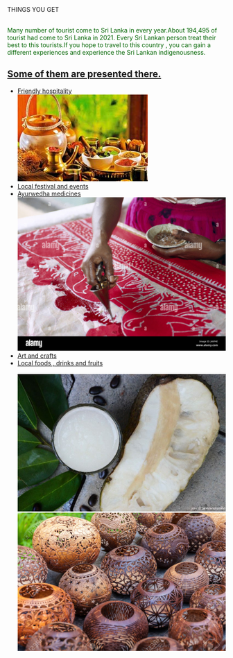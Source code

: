 <html>
    <head>
        <title>
            Things You Get
        </title>
        <link rel="stylesheet" href="things.css">
    </head>
<body>
    <div class="head">
        THINGS YOU GET
    </div>  <br>
    <p class="para1"> <font color="darkgreen"> Many number of tourist come to Sri Lanka in every year.About 194,495 of tourist had come to Sri Lanka 
        in 2021. Every Sri Lankan person treat their best to this tourists.If you hope to travel to this country , 
        you can gain a different experiences and experience the Sri Lankan indigenousness.</font></p>
     <h2><u>Some of them are presented there.</u></h2>
<div class="one">
    <ul class="list1">
        <li> <a href="hospitality.html" class="link1"> Friendly hospitality </a> </li> <img src="ayurveda.jpg" class="pic1">
        <li> <a href="festival.html" class="link1"> Local festival and events </a> </li>
        <li> <a href="medicines.html" class="link1"> Ayurwedha medicines </a> </li> <img src="bathik.jpg" class="pic2">
        <li> <a href="art.html" class="link1"> Art and crafts </a> </li>
        <li> <a href="food.html" class="link1"> Local foods , drinks and fruits </a> </li><br> <img src="soursop-juice.jpg" class="pic3">
        <img src="coconuts shell.jpg" class="pic4">
    </ul>
 </div>




</body>
</html>

